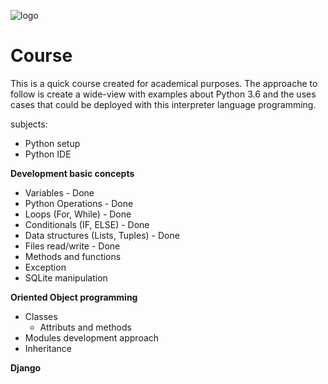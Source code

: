 ![logo](https://upload.wikimedia.org/wikipedia/commons/c/c3/Python-logo-notext.svg)

# Course 

This is a quick course created for academical purposes. The approache to follow is create a wide-view with examples about Python 3.6 
and the uses cases that could be deployed with this interpreter language programming.

subjects: 

* Python setup
* Python IDE

**Development basic concepts**
* Variables - Done
* Python Operations - Done
* Loops (For, While) - Done
* Conditionals (IF, ELSE) - Done
* Data structures (Lists, Tuples) - Done
* Files read/write - Done
* Methods and functions 
* Exception
* SQLite manipulation

**Oriented Object programming**
* Classes
  * Attributs and methods
* Modules development approach   
* Inheritance

**Django**
 
